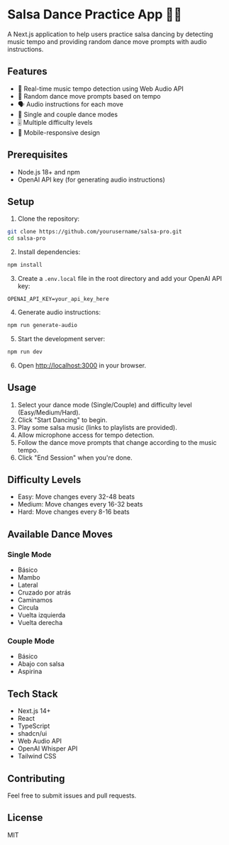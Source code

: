 # Salsa Dance Practice App 💃🕺

A Next.js application to help users practice salsa dancing by detecting music tempo and providing random dance move prompts with audio instructions.

## Features

- 🎵 Real-time music tempo detection using Web Audio API
- 🔄 Random dance move prompts based on tempo
- 🗣️ Audio instructions for each move
- 👥 Single and couple dance modes
- 🎚️ Multiple difficulty levels
- 📱 Mobile-responsive design

## Prerequisites

- Node.js 18+ and npm
- OpenAI API key (for generating audio instructions)

## Setup

1. Clone the repository:

```bash
git clone https://github.com/yourusername/salsa-pro.git
cd salsa-pro
```

2. Install dependencies:

```bash
npm install
```

3. Create a `.env.local` file in the root directory and add your OpenAI API key:

```
OPENAI_API_KEY=your_api_key_here
```

4. Generate audio instructions:

```bash
npm run generate-audio
```

5. Start the development server:

```bash
npm run dev
```

6. Open [http://localhost:3000](http://localhost:3000) in your browser.

## Usage

1. Select your dance mode (Single/Couple) and difficulty level (Easy/Medium/Hard).
2. Click "Start Dancing" to begin.
3. Play some salsa music (links to playlists are provided).
4. Allow microphone access for tempo detection.
5. Follow the dance move prompts that change according to the music tempo.
6. Click "End Session" when you're done.

## Difficulty Levels

- Easy: Move changes every 32-48 beats
- Medium: Move changes every 16-32 beats
- Hard: Move changes every 8-16 beats

## Available Dance Moves

### Single Mode

- Básico
- Mambo
- Lateral
- Cruzado por atrás
- Caminamos
- Circula
- Vuelta izquierda
- Vuelta derecha

### Couple Mode

- Básico
- Abajo con salsa
- Aspirina

## Tech Stack

- Next.js 14+
- React
- TypeScript
- shadcn/ui
- Web Audio API
- OpenAI Whisper API
- Tailwind CSS

## Contributing

Feel free to submit issues and pull requests.

## License

MIT
